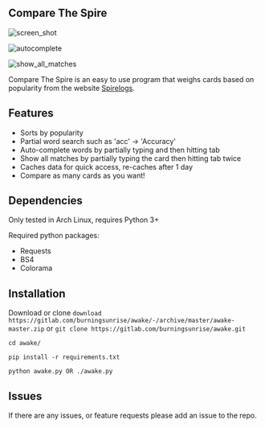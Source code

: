 Compare The Spire
---
![screen_shot](/uploads/50110f05ae242e9296b24078fabf9ec2/screen_shot.png)

![autocomplete](/uploads/85f6142932285cb81b2ee8f0e916e58f/autocomplete.gif)

![show_all_matches](/uploads/076c58c4dd42a570faeffbe05d772f3c/show_all_matches.gif)

Compare The Spire is an easy to use program that weighs cards based on popularity from the website [Spirelogs](https://spirelogs.com).

## Features

* Sorts by popularity
* Partial word search such as 'acc' -> 'Accuracy'
* Auto-complete words by partially typing and then hitting tab
* Show all matches by partially typing the card then hitting tab twice
* Caches data for quick access, re-caches after 1 day
* Compare as many cards as you want!

## Dependencies

Only tested in Arch Linux, requires Python 3+

Required python packages:
* Requests
* BS4
* Colorama

## Installation

Download or clone
`download https://gitlab.com/burningsunrise/awake/-/archive/master/awake-master.zip`
or
`git clone https://gitlab.com/burningsunrise/awake.git`

`cd awake/`

`pip install -r requirements.txt`

`python awake.py OR ./awake.py`

## Issues

If there are any issues, or feature requests please add an issue to the repo.
